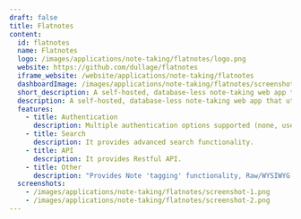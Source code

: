 ```yaml
---
draft: false
title: Flatnotes
content:
  id: flatnotes
  name: Flatnotes
  logo: /images/applications/note-taking/flatnotes/logo.png
  website: https://github.com/dullage/flatnotes
  iframe_website: /website/applications/note-taking/flatnotes
  dashboardImage: /images/applications/note-taking/flatnotes/screenshot-1.png
  short_description: A self-hosted, database-less note-taking web app that utilizes a flat folder of markdown files for storage.
  description: A self-hosted, database-less note-taking web app that utilizes a flat folder of markdown files for storage.
  features:
    - title: Authentication
      description: Multiple authentication options supported (none, username/password, 2FA).
    - title: Search
      description: It provides advanced search functionality.
    - title: API
      description: It provides Restful API.
    - title: Other
      description: "Provides Note 'tagging' functionality, Raw/WYSIWYG markdown editor modes and others"
  screenshots:
    - /images/applications/note-taking/flatnotes/screenshot-1.png
    - /images/applications/note-taking/flatnotes/screenshot-2.png
---
```

